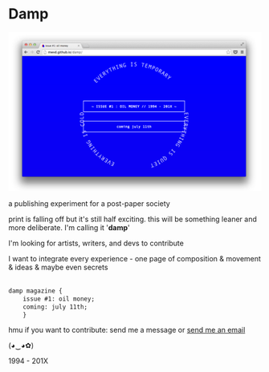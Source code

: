 Damp
================

![alt text](https://raw.githubusercontent.com/mwvd/damp/gh-pages/assets/1.png "screen")


a publishing experiment for a post-paper society


print is falling off but it's still half exciting. this will be something leaner and more deliberate. I'm calling it '**damp**'

I'm looking for artists, writers, and devs to contribute

I want to integrate every experience - one page of composition & movement & ideas & maybe even secrets


```

damp magazine {
    issue #1: oil money;
    coming: july 11th;
    }

```


hmu if you want to contribute: 
send me a message or [send me an email](mailto:mwvdavidson@gmail.com "hmu")


(◕‿◕✿)


1994 - 201X
